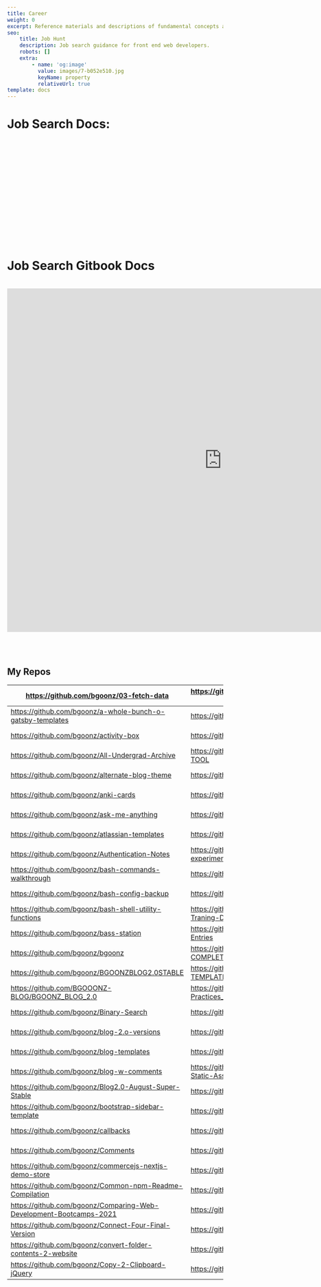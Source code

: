```yaml
---
title: Career
weight: 0
excerpt: Reference materials and descriptions of fundamental concepts as well as visua
seo:
    title: Job Hunt
    description: Job search guidance for front end web developers.
    robots: []
    extra:
        - name: 'og:image'
          value: images/7-b052e510.jpg
          keyName: property
          relativeUrl: true
template: docs
---
```


# Job Search Docs:

<br>
<br>
<br>
<br>
<br>
<br>

<br>
<br>
<br>
<br>

<br>
<br>
<br>
<br>
<h1>   Job Search Gitbook Docs </h1>
<br>
<iframe style="resize:both; overflow:scroll;"  sandbox="allow-scripts" style="resize:both; overflow:scroll;"     style="z-index:-1!important; overflow:scroll;resize:both;"  src="https://web-dev-collaborative.github.io/gitpod-job-search-html-static/" height="800px" width="1000px" scrolling="yes"   frameborder="yes" loading="lazy"  allowfullscreen="true"  frameborder="0" >
</iframe>
<br>
<br>
<br>
<br>

## My Repos

| <https://github.com/bgoonz/03-fetch-data>                            | <https://github.com/bgoonz/gatsby-netlify-cms-norwex>         | <https://hub.com/bgoonz/React-movie-app>                             | <https://github.com/bgoonz/Exploring-Promises>                 | <https://hub.com/bgoonz/vscode-customized-config>                               |
| -------------------------------------------------------------------- | ------------------------------------------------------------- | -------------------------------------------------------------------- | -------------------------------------------------------------- | ------------------------------------------------------------------------------- |
| <https://github.com/bgoonz/a-whole-bunch-o-gatsby-templates>         | <https://github.com/bgoonz/gatsby-react-portfolio>            | <https://hub.com/bgoonz/react-redux-medium-clone>                    | <https://github.com/bgoonz/express-API-template>               | <https://hub.com/bgoonz/vscode-Extension-readmes>                               |
| <https://github.com/bgoonz/activity-box>                             | <https://github.com/bgoonz/GIT-CDN-FILES>                     | <https://hub.com/bgoonz/react-redux-notes-v5>                        | <https://github.com/bgoonz/Express-basic-server-template>      | <https://hub.com/bgoonz/web-crawler-node>                                       |
| <https://github.com/bgoonz/All-Undergrad-Archive>                    | <https://github.com/bgoonz/GIT-HTML-PREVIEW-TOOL>             | <https://hub.com/bgoonz/react-redux-registration-login-example>      | <https://github.com/bgoonz/express-knex-postgres-boilerplate>  | <https://hub.com/bgoonz/web-dev-interview-prep-quiz-website>                    |
| <https://github.com/bgoonz/alternate-blog-theme>                     | <https://github.com/bgoonz/gitbook>                           | <https://hub.com/bgoonz/React_Notes_V3>                              | <https://github.com/bgoonz/EXPRESS-NOTES>                      | <https://hub.com/bgoonz/web-dev-notes-resource-site>                            |
| <https://github.com/bgoonz/anki-cards>                               | <https://github.com/bgoonz/github-readme-stats>               | <https://hub.com/bgoonz/Recursion-Practice-Website>                  | <https://github.com/bgoonz/fast-fourier-transform>-            | <https://hub.com/bgoonz/web-dev-setup-checker>                                  |
| <https://github.com/bgoonz/ask-me-anything>                          | <https://github.com/bgoonz/github-reference-repo>             | <https://hub.com/bgoonz/Regex-and-Express-JS>                        | <https://github.com/bgoonz/form-builder-vanilla-js>            | <https://hub.com/bgoonz/WEB-DEV-TOOLS-HUB>                                      |
| <https://github.com/bgoonz/atlassian-templates>                      | <https://github.com/bgoonz/GoalsTracker>                      | <https://hub.com/bgoonz/repo-utils>                                  | <https://github.com/bgoonz/Front-End-Frameworks-Practice>      | <https://hub.com/bgoonz/web-dev-utils-package>                                  |
| <https://github.com/bgoonz/Authentication-Notes>                     | <https://github.com/bgoonz/graphql-experimentation>           | <https://hub.com/bgoonz/resume-cv-portfolio-samples>                 | <https://github.com/bgoonz/full-stack-react-redux>             | <https://hub.com/bgoonz/WebAudioDaw>                                            |
| <https://github.com/bgoonz/bash-commands-walkthrough>                | <https://github.com/bgoonz/https*__mihirbeg.com>\*            | <https://hub.com/bgoonz/Revamped-Automatic-Guitar-Effect-Triggering> | <https://github.com/bgoonz/Full-Text-Search>                   | <https://hub.com/bgoonz/website>                                                |
| <https://github.com/bgoonz/bash-config-backup>                       | <https://github.com/bgoonz/iframe-showcase>                   | <https://hub.com/bgoonz/scope-closure-context>                       | <https://github.com/bgoonz/Games>                              | <https://github.com/bgoonz/Data-Structures-Algos-Codebase>                      |
| <https://github.com/bgoonz/bash-shell-utility-functions>             | <https://github.com/bgoonz/Image-Archive-Traning-Data>        | <https://hub.com/bgoonz/Shell-Script-Practice>                       | <https://github.com/bgoonz/MihirBegMusicV3>                    | <https://github.com/bgoonz/DATA_STRUC_PYTHON_NOTES>                             |
| <https://github.com/bgoonz/bass-station>                             | <https://github.com/bgoonz/Independent-Blog-Entries>          | <https://hub.com/bgoonz/site-analysis>                               | <https://github.com/bgoonz/Mihir_Beg_Final>                    | <https://github.com/bgoonz/design-home-page-with-routes-bq5v7k>                 |
| <https://github.com/bgoonz/bgoonz>                                   | <https://github.com/bgoonz/INTERVIEW-PREP-COMPLETE>           | <https://hub.com/bgoonz/sorting-algorithms>                          | <https://github.com/bgoonz/mini-project-showcase>              | <https://github.com/bgoonz/docs-collection>                                     |
| <https://github.com/bgoonz/BGOONZBLOG2.0STABLE>                      | <https://github.com/bgoonz/JAMSTACK-TEMPLATES>                | <https://hub.com/bgoonz/sorting-algos>                               | <https://github.com/bgoonz/Music-Theory-n-Web-Synth-Keyboard>  | <https://github.com/bgoonz/Documentation-site-react>                            |
| <https://github.com/BGOOONZ-BLOG/BGOONZ_BLOG_2.0>                          | <https://github.com/bgoonz/Javascript-Best-Practices_--Tools> | <https://hub.com/bgoonz/sqlite3-nodejs-demo>                         | <https://github.com/bgoonz/my-gists>                           | <https://github.com/bgoonz/DS-ALGO-OFFICIAL>                                    |
| <https://github.com/bgoonz/Binary-Search>                            | <https://github.com/bgoonz/jsanimate>                         | <https://hub.com/bgoonz/stalk-photos-web-assets>                     | <https://github.com/bgoonz/My-Medium-Blog>                     | <https://github.com/bgoonz/DS-AND-ALGO-Notes-P2>                                |
| <https://github.com/bgoonz/blog-2.o-versions>                        | <https://github.com/bgoonz/Jupyter-Notebooks>                 | <https://hub.com/bgoonz/Standalone-Metranome>                        | <https://github.com/bgoonz/nextjs-netlify-blog-template>       | <https://github.com/bgoonz/ecommerce-interactive>                               |
| <https://github.com/bgoonz/blog-templates>                           | <https://github.com/bgoonz/Lambda>                            | <https://hub.com/bgoonz/Star-wars-API-Promise-take2>                 | <https://github.com/bgoonz/norwex-coff-ecom>                   | <https://github.com/bgoonz/embedable-repl-and-integrated-code-space-playground> |
| <https://github.com/bgoonz/blog-w-comments>                          | <https://github.com/bgoonz/Lambda-Resource-Static-Assets>     | <https://hub.com/bgoonz/Static-Study-Site>                           | <https://github.com/bgoonz/old-c-and-cpp-repos-from-undergrad> | <https://github.com/bgoonz/excel2html-table>                                    |
| <https://github.com/bgoonz/Blog2.0-August-Super-Stable>              | <https://github.com/bgoonz/learning-nextjs>                   | <https://hub.com/bgoonz/styling-templates>                           | <https://github.com/bgoonz/old-code-from-undergrad>            |                                                                                 |
| <https://github.com/bgoonz/bootstrap-sidebar-template>               | <https://github.com/bgoonz/Learning-Redux>                    | <https://hub.com/bgoonz/supertemp>                                   | <https://github.com/bgoonz/picture-man-bob-v2>                 |                                                                                 |
| <https://github.com/bgoonz/callbacks>                                | <https://github.com/bgoonz/Links-Shortcut-Site>               | <https://hub.com/bgoonz/Ternary-converter>                           | <https://github.com/bgoonz/Project-Showcase>                   |                                                                                 |
| <https://github.com/bgoonz/Comments>                                 | <https://github.com/bgoonz/live-examples>                     | <https://hub.com/bgoonz/TetrisJS>                                    | <https://github.com/bgoonz/promises-with-async-and-await>      |                                                                                 |
| <https://github.com/bgoonz/commercejs-nextjs-demo-store>             | <https://github.com/bgoonz/live-form>                         | <https://hub.com/bgoonz/TexTools>                                    | <https://github.com/bgoonz/psql-practice>                      |                                                                                 |
| <https://github.com/bgoonz/Common-npm-Readme-Compilation>            | <https://github.com/bgoonz/loadash-es6-refactor>              | <https://hub.com/bgoonz/The-Algorithms>                              | <https://github.com/bgoonz/python-playground-embed>            |                                                                                 |
| <https://github.com/bgoonz/Comparing-Web-Development-Bootcamps-2021> | <https://github.com/bgoonz/markdown-css>                      | <https://hub.com/bgoonz/TRASH>                                       | <https://github.com/bgoonz/python-practice-notes>              |                                                                                 |
| <https://github.com/bgoonz/Connect-Four-Final-Version>               | <https://github.com/bgoonz/Markdown-Templates>                | <https://hub.com/bgoonz/Triggered-Guitar-Effects-Platform>           | <https://github.com/bgoonz/python-scripts>                     |                                                                                 |
| <https://github.com/bgoonz/convert-folder-contents-2-website>        | <https://github.com/bgoonz/meditation-app>                    | <https://hub.com/bgoonz/Useful-Snippets-js>                          | <https://github.com/bgoonz/PYTHON_PRAC>                        |                                                                                 |
| <https://github.com/bgoonz/Copy-2-Clipboard-jQuery>                  | <https://github.com/bgoonz/MihirBegMusicLab>                  | <https://hub.com/bgoonz/UsefulResourceRepo2.0>                       | <https://github.com/bgoonz/random-list-of-embedable-content>   |
